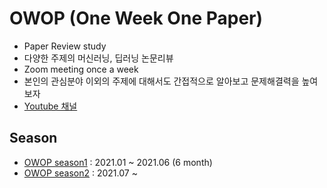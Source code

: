 # OWOP (One Week One Paper)
- Paper Review study
- 다양한 주제의 머신러닝, 딥러닝 논문리뷰
- Zoom meeting once a week
- 본인의 관심분야 이외의 주제에 대해서도 간접적으로 알아보고 문제해결력을 높여보자
- [Youtube 채널](https://www.youtube.com/channel/UCg7qqlsEjz0jKc91UIlwk6w)

## Season
- [OWOP season1](./OWOP%20season1) : 2021.01 ~ 2021.06 (6 month)
- [OWOP season2](./OWOP%20season2) : 2021.07 ~